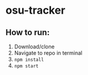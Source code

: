 # osu-tracker
## How to run: 
1. Download/clone
2. Navigate to repo in terminal
3. `npm install`
4. `npm start`
